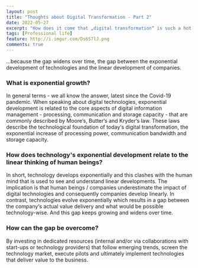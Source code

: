 ```yaml
---
layout: post
title: "Thoughts about Digital Transformation - Part 2"
date: 2022-05-27
excerpt: "How does it come that „digital transformation“ is such a hot topic nowadays although digital technologies are present in the mainstream since years?"
tags: [Professional life]
feature: http://i.imgur.com/Ds6S7lJ.png
comments: true
---
```


…because the gap widens over time, the gap between the exponential development of technologies and the linear development of companies.  

### What is exponential growth? 
In general terms - we all know the answer, latest since the Covid-19 pandemic. When speaking about digital technologies, exponential development is related to the core aspects of digital information management - processing, communication and storage capacity - that are commonly described by Moore‘s, Butter‘s and Kryder‘s law. These laws describe the technological foundation of today‘s digital transformation, the exponential increase of processing power, communication bandwidth and storage capacity.

### How does technology's exponential development relate to the linear thinking of human beings?
In short, technology develops exponentially and this clashes with the human mind that is used to see and understand linear developments. The implication is that human beings / companies underestimate the impact of digital technologies and consequently companies develop linearly. In contrast, technologies evolve exponentially which results in a gap between the company‘s actual value delivery and what would be possible technology-wise. And this gap keeps growing and widens over time. 

### How can the gap be overcome? 
By investing in dedicated resources (internal and/or via collaborations with start-ups or technology providers) that follow emerging trends, screen the technology market, execute pilots and ultimately implement technologies that deliver value to the business.
